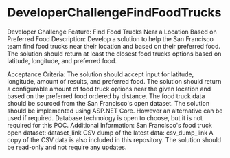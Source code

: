 # DeveloperChallengeFindFoodTrucks
Developer Challenge
Feature: Find Food Trucks Near a Location Based on Preferred Food
Description:
Develop a solution to help the San Francisco team find food trucks near their location and based on their preferred food. The solution should return at least the closest food trucks options based on latitude, longitude, and preferred food.

Acceptance Criteria:
The solution should accept input for latitude, longitude, amount of results, and preferred food.
The solution should return a configurable amount of food truck options near the given location and based on the preferred food ordered by distance.
The food truck data should be sourced from the San Francisco's open dataset.
The solution should be implemented using ASP.NET Core. However an alternative can be used if required.
Database technology is open to choose, but it is not required for this POC.
Additional Information:
San Francisco's food truck open dataset: dataset_link
CSV dump of the latest data: csv_dump_link
A copy of the CSV data is also included in this repository.
The solution should be read-only and not require any updates.
